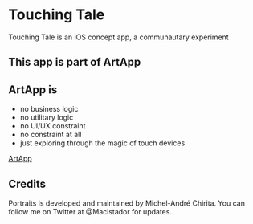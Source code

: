 # Touching Tale

Touching Tale is an iOS concept app, a communautary experiment 


## This app is part of ArtApp 
## ArtApp is
- no business logic
- no utilitary logic
- no UI/UX constraint
- no constraint at all
- just exploring through the magic of touch devices

[ArtApp](https://github.com/macistador/AppArt/)

## Credits
Portraits is developed and maintained by Michel-André Chirita. You can follow me on Twitter at @Macistador for updates.
